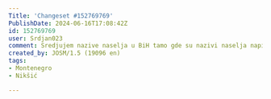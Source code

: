 ```yaml
---
Title: 'Changeset #152769769'
PublishDate: 2024-06-16T17:08:42Z
id: 152769769
user: Srdjan023
comment: Sredjujem nazive naselja u BiH tamo gde su nazivi naselja napisana ćirilicom u latinicu i dodajem name:sr
created_by: JOSM/1.5 (19096 en)
tags:
- Montenegro
- Nikšić

---
```

